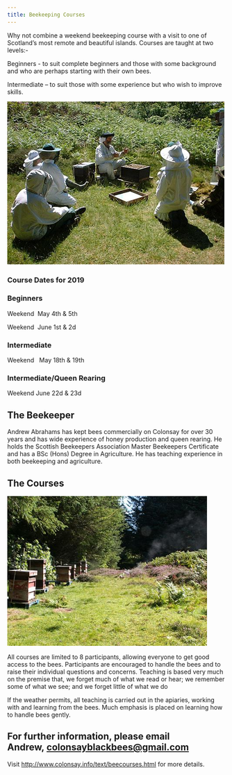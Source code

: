```yaml
---
title: Beekeeping Courses
---
```


Why not combine a weekend beekeeping course with a visit to one of Scotland’s most remote and beautiful islands. Courses are taught at two levels:-

Beginners - to suit complete beginners and those with some background and who are perhaps starting with their own bees.

Intermediate – to suit those with some experience but who wish to improve skills.</p>
<img class="media-element file-default img-responsive" data-delta="1" typeof="foaf:Image" src="/images/Web%20site%20Bees%20Courses%20002.jpg" width="500" height="375" alt="" />

### Course Dates for 2019

### Beginners

Weekend  May 4th & 5th

Weekend  June 1st & 2d

### Intermediate

Weekend   May 18th & 19th

### Intermediate/Queen Rearing

Weekend June 22d & 23d

## The Beekeeper
    
Andrew Abrahams has kept bees commercially on Colonsay for over 30 years and has wide experience of honey production and queen rearing. He holds the Scottish Beekeepers Association Master Beekeepers Certificate and has a BSc (Hons) Degree in Agriculture. He has teaching experience in both beekeeping and agriculture.

## The Courses

<img class="media-element file-side-image-right img-responsive" data-delta="2" typeof="foaf:Image" src="/images/Web%20site%20Bees%20Courses%20008.jpg" width="460" height="345" alt="" />

All courses are limited to 8 participants, allowing everyone to get good access to the bees. Participants are encouraged to handle the bees and to raise their individual questions and concerns. Teaching is based very much on the premise that, we forget much of what we read or hear; we remember some of what we see; and we forget little of what we do

If the weather permits, all teaching is carried out in the apiaries, working with and learning from the bees. Much emphasis is placed on learning how to handle bees gently.

## For further information, please email Andrew, <a href="mailto:colonsayblackbees@gmail.com">colonsayblackbees@gmail.com</a>

Visit <a href="http://www.colonsay.info/text/beecourses.html">http://www.colonsay.info/text/beecourses.html</a> for more details.